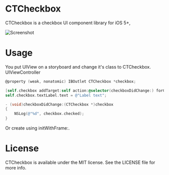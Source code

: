 CTCheckbox
==========

CTCheckbox is a checkbox UI component library for iOS 5+,

![Screenshot](https://raw.github.com/rizumita/CTCheckbox/master/screenshot.png)

Usage
===============

You put UIView on a storyboard and change it's class to CTCheckbox.
UIViewController
```Objective-C
@property (weak, nonatomic) IBOutlet CTCheckbox *checkbox;
```
```Objective-C
[self.checkbox addTarget:self action:@selector(checkboxDidChange:) forControlEvents:UIControlEventValueChanged];
self.checkbox.textLabel.text = @"Label text";
```
```Objective-C
- (void)checkboxDidChange:(CTCheckbox *)checkbox
{
    NSLog(@"%d", checkbox.checked);
}
```
Or create using initWithFrame:.

License
===============
CTCheckbox is available under the MIT license. See the LICENSE file for more info.
